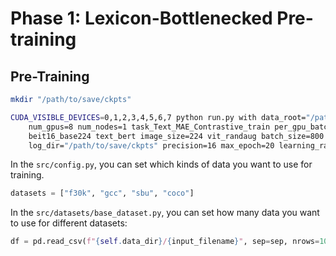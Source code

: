 # Phase 1: Lexicon-Bottlenecked Pre-training

## Pre-Training
```bash
mkdir "/path/to/save/ckpts"

CUDA_VISIBLE_DEVICES=0,1,2,3,4,5,6,7 python run.py with data_root="/path/to/data" \
    num_gpus=8 num_nodes=1 task_Text_MAE_Contrastive_train per_gpu_batchsize=100 \
    beit16_base224 text_bert image_size=224 vit_randaug batch_size=800 \
    log_dir="/path/to/save/ckpts" precision=16 max_epoch=20 learning_rate=5e-5
```

In the `src/config.py`, you can set which kinds of data you want to use for training.
```python
datasets = ["f30k", "gcc", "sbu", "coco"]
```

In the `src/datasets/base_dataset.py`, you can set how many data you want to use for different datasets:
```python
df = pd.read_csv(f"{self.data_dir}/{input_filename}", sep=sep, nrows=100000)
```